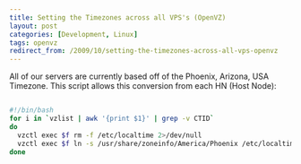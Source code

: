```yaml
---
title: Setting the Timezones across all VPS's (OpenVZ)
layout: post
categories: [Development, Linux]
tags: openvz
redirect_from: /2009/10/setting-the-timezones-across-all-vps-openvz
---
```


All of our servers are currently based off of the Phoenix, Arizona, USA Timezone.  This script allows this conversion from each HN (Host Node):

```bash

#!/bin/bash
for i in `vzlist | awk '{print $1}' | grep -v CTID`
do
  vzctl exec $f rm -f /etc/localtime 2>/dev/null
  vzctl exec $f ln -s /usr/share/zoneinfo/America/Phoenix /etc/localtime
done


```
